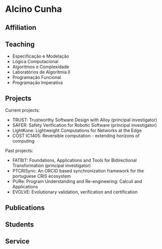# Alcino Cunha

## Affiliation

## Teaching

- Especificação e Modelação
- Lógica Computacional
- Algoritmos e Complexidade
- Laboratórios de Algoritmia II
- Programação Funcional
- Programação Imperativa

## Projects

Current projects:

- TRUST: Trustworthy Software Design with Alloy (principal investigator)
- SAFER: Safety Verification for Robotic Software (principal investigator)
- LightKone: Lightweight Computations for Networks at the Edge
- COST IC1405: Reversible computation - extending horizons of computing

Past projects:

- FATBIT: Foundations, Applications and Tools for Bidirectional Transformation (principal investigator)
- PTCRISync: An ORCID based synchronization framework for the portuguese CRIS ecosystem
- PURe: Program Understanding and Re-engineering: Calculi and Applications
- EVOLVE: Evolutionary validation, verification and certification

## Publications

## Students

## Service
